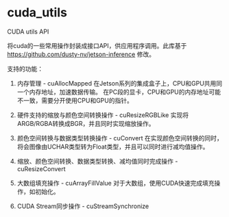 # cuda_utils
CUDA utils API

将cuda的一些常用操作封装成接口API，供应用程序调用。此库基于 https://github.com/dusty-nv/jetson-inference 修改。

支持的功能：
1. 内存管理 - cuAllocMapped
在Jetson系列的集成盒子上，CPU和GPU共用同一个内存地址，加速数据传输。
在PC段的显卡，CPU和GPU的内存地址可能不一致，需要分开使用CPU和GPU的指针。

2. 硬件支持的缩放与颜色空间转换操作 - cuResizeRGBLike
实现将ARGB/RGBA转换成BGR，并且同时实现缩放操作。

3. 颜色空间转换与数据类型转换操作 - cuConvert
在实现颜色空间转换的同时，将会图像由UCHAR类型转为Float类型，并且可以同时进行减均值操作。

4. 缩放、颜色空间转换、数据类型转换、减均值同时完成操作 - cuResizeConvert

5. 大数组填充操作 - cuArrayFillValue
对于大数组，使用CUDA快速完成填充操作，如初始化。

6. CUDA Stream同步操作 - cuStreamSynchronize
